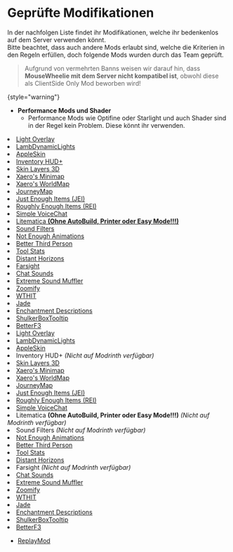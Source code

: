 # Geprüfte Modifikationen

In der nachfolgen Liste findet ihr Modifikationen, welche ihr bedenkenlos auf dem Server verwenden könnt. \
Bitte beachtet, dass auch andere Mods erlaubt sind, welche die Kriterien in den Regeln erfüllen, doch folgende Mods
wurden durch das Team geprüft.

> Aufgrund von vermehrten Banns weisen wir darauf hin, dass **MouseWheelie mit dem Server nicht kompatibel ist**,
> obwohl diese als ClientSide Only Mod beworben wird!

{style="warning"}

- **Performance Mods und Shader**
    - Performance Mods wie Optifine oder Starlight und auch Shader sind in der Regel kein Problem. Diese könnt ihr
      verwenden.

<tabs>
    <tab title="CurseForge" group-key="mod-launcher-curse-forge">
<list>
<li>
<a href="https://www.curseforge.com/minecraft/mc-mods/light-overlay">Light Overlay</a>
</li>
<li>
<a href="https://www.curseforge.com/minecraft/mc-mods/lambdynamiclights">LambDynamicLights</a> 
</li>
<li>
<a href="https://www.curseforge.com/minecraft/mc-mods/appleskin">AppleSkin</a>
</li>
<li>
<a href="https://www.curseforge.com/minecraft/mc-mods/inventory-hud-forge">Inventory HUD+</a>
</li>
<li>
<a href="https://www.curseforge.com/minecraft/mc-mods/skin-layers-3d">Skin Layers 3D</a>
</li>
<li>
<a href="https://www.curseforge.com/minecraft/mc-mods/xaeros-minimap">Xaero's Minimap</a>
</li>
<li>
<a href="https://www.curseforge.com/minecraft/mc-mods/xaeros-world-map">Xaero's WorldMap</a>
</li>
<li>
<a href="https://www.curseforge.com/minecraft/mc-mods/journeymap">JourneyMap</a>
</li>
<li>
<a href="https://www.curseforge.com/minecraft/mc-mods/jei">Just Enough Items (JEI)</a>
</li>
<li>
<a href="https://www.curseforge.com/minecraft/mc-mods/roughly-enough-items">Roughly Enough Items (REI)</a>
</li>
<li>
<a href="https://www.curseforge.com/minecraft/mc-mods/simple-voice-chat">Simple VoiceChat</a>
</li>
<li>
<a href="https://www.curseforge.com/minecraft/mc-mods/litematica">Litematica <b>(Ohne AutoBuild, Printer oder Easy Mode!!!)</b></a>
</li>
<li>
<a href="https://www.curseforge.com/minecraft/mc-mods/sound-filters">Sound Filters</a>
</li>
<li>
<a href="https://www.curseforge.com/minecraft/mc-mods/not-enough-animations">Not Enough Animations</a>
</li>
<li>
<a href="https://www.curseforge.com/minecraft/mc-mods/better-third-person">Better Third Person</a>
</li>
<li>
<a href="https://www.curseforge.com/minecraft/mc-mods/tool-stats">Tool Stats</a>
</li>
<li>
<a href="https://www.curseforge.com/minecraft/mc-mods/distant-horizons">Distant Horizons</a>
</li>
<li>
<a href="https://www.curseforge.com/minecraft/mc-mods/farsight">Farsight</a>
</li>
<li>
<a href="https://www.curseforge.com/minecraft/mc-mods/chat-sounds">Chat Sounds</a>
</li>
<li>
<a href="https://www.curseforge.com/minecraft/mc-mods/extreme-sound-muffler">Extreme Sound Muffler</a>
</li>
<li>
<a href="https://www.curseforge.com/minecraft/mc-mods/zoomify/">Zoomify</a>
</li>
<li>
<a href="https://www.curseforge.com/minecraft/mc-mods/wthit">WTHIT</a>
</li>
<li>
<a href="https://www.curseforge.com/minecraft/mc-mods/jade">Jade</a>
</li>
<li>
<a href="https://www.curseforge.com/minecraft/mc-mods/enchantment-descriptions">Enchantment Descriptions</a>
</li>
<li>
<a href="https://www.curseforge.com/minecraft/mc-mods/shulkerboxtooltip">ShulkerBoxTooltip</a>
</li>
<li>
<a href="https://www.curseforge.com/minecraft/mc-mods/betterf3">BetterF3</a>
</li>
</list>
    </tab>
    <tab title="Modrinth" group-key="mod-launcher-modrinth">
        <list>
<li>
<a href="https://modrinth.com/mod/light-overlay">Light Overlay</a>
</li>
<li>
<a href="https://modrinth.com/mod/lambdynamiclights">LambDynamicLights</a> 
</li>
<li>
<a href="https://modrinth.com/mod/appleskin">AppleSkin</a>
</li>
<li>
Inventory HUD+ <i>(Nicht auf Modrinth verfügbar)</i>
</li>
<li>
<a href="https://modrinth.com/mod/3dskinlayers">Skin Layers 3D</a>
</li>
<li>
<a href="https://modrinth.com/mod/xaeros-minimap">Xaero's Minimap</a>
</li>
<li>
<a href="https://modrinth.com/mod/xaeros-world-map">Xaero's WorldMap</a>
</li>
<li>
<a href="https://modrinth.com/mod/journeymap">JourneyMap</a>
</li>
<li>
<a href="https://modrinth.com/mod/jei">Just Enough Items (JEI)</a>
</li>
<li>
<a href="https://modrinth.com/mod/rei">Roughly Enough Items (REI)</a>
</li>
<li>
<a href="https://modrinth.com/plugin/simple-voice-chat">Simple VoiceChat</a>
</li>
<li>
Litematica <b>(Ohne AutoBuild, Printer oder Easy Mode!!!)</b> <i>(Nicht auf Modrinth verfügbar)</i>
</li>
<li>
Sound Filters <i>(Nicht auf Modrinth verfügbar)</i>
</li>
<li>
<a href="https://modrinth.com/mod/not-enough-animations">Not Enough Animations</a>
</li>
<li>
<a href="https://modrinth.com/mod/better-third-person">Better Third Person</a>
</li>
<li>
<a href="https://modrinth.com/mod/tool-stats">Tool Stats</a>
</li>
<li>
<a href="https://modrinth.com/mod/distanthorizons">Distant Horizons</a>
</li>
<li>
Farsight <i>(Nicht auf Modrinth verfügbar)</i>
</li>
<li>
<a href="https://modrinth.com/mod/chatsounds">Chat Sounds</a>
</li>
<li>
<a href="https://modrinth.com/mod/extreme_sound_muffler">Extreme Sound Muffler</a>
</li>
<li>
<a href="https://modrinth.com/mod/zoomify">Zoomify</a>
</li>
<li>
<a href="https://modrinth.com/mod/wthit">WTHIT</a>
</li>
<li>
<a href="https://modrinth.com/mod/jade">Jade</a>
</li>
<li>
<a href="https://modrinth.com/mod/enchantment-descriptions">Enchantment Descriptions</a>
</li>
<li>
<a href="https://modrinth.com/mod/shulkerboxtooltip">ShulkerBoxTooltip</a>
</li>
<li>
<a href="https://modrinth.com/mod/betterf3">BetterF3</a>
</li>
</list>
    </tab>

</tabs>

- [ReplayMod](https://www.replaymod.com/)